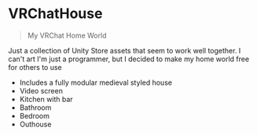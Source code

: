 # VRChatHouse
> My VRChat Home World

Just a collection of Unity Store assets that seem to work well together.
I can't art I'm just a programmer, but I decided to make my home world free for others to use

- Includes a fully modular medieval styled house
- Video screen
- Kitchen with bar
- Bathroom
- Bedroom
- Outhouse
